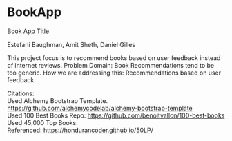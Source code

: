 # BookApp

Book App Title 

Estefani Baughman, Amit Sheth, Daniel Gilles 

This project focus is to recommend books based on user feedback instead of internet reviews. 
Problem Domain: Book Recommendations tend to be too generic. 
How we are addressing this: Recommendations based on user feedback. 
</br>

Citations: </br>
Used Alchemy Bootstrap Template. https://github.com/alchemycodelab/alchemy-bootstrap-template </br>
Used 100 Best Books Repo: https://github.com/benoitvallon/100-best-books </br>
Used 45,000 Top Books: </br>
Referenced: https://hondurancoder.github.io/50LP/
